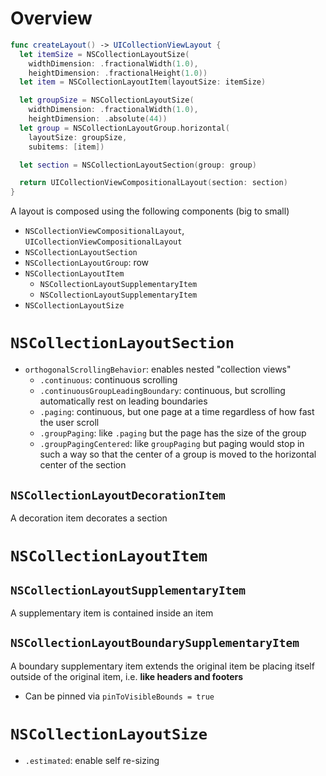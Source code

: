 # Overview

```swift
func createLayout() -> UICollectionViewLayout {
  let itemSize = NSCollectionLayoutSize(
    widthDimension: .fractionalWidth(1.0),
    heightDimension: .fractionalHeight(1.0))
  let item = NSCollectionLayoutItem(layoutSize: itemSize)

  let groupSize = NSCollectionLayoutSize(
    widthDimension: .fractionalWidth(1.0),
    heightDimension: .absolute(44))
  let group = NSCollectionLayoutGroup.horizontal(
    layoutSize: groupSize,
    subitems: [item])

  let section = NSCollectionLayoutSection(group: group)

  return UICollectionViewCompositionalLayout(section: section)
}
```

A layout is composed using the following components (big to small)

- `NSCollectionViewCompositionalLayout`, `UICollectionViewCompositionalLayout`
- `NSCollectionLayoutSection`
- `NSCollectionLayoutGroup`: row
- `NSCollectionLayoutItem`
  - `NSCollectionLayoutSupplementaryItem`
  - `NSCollectionLayoutSupplementaryItem`
- `NSCollectionLayoutSize`

# `NSCollectionLayoutSection`

- `orthogonalScrollingBehavior`: enables nested "collection views"
  - `.continuous`: continuous scrolling
  - `.continuousGroupLeadingBoundary`: continuous, but scrolling automatically
    rest on leading boundaries
  - `.paging`: continuous, but one page at a time regardless of how fast the
    user scroll
  - `.groupPaging`: like `.paging` but the page has the size of the group
  - `.groupPagingCentered`: like `groupPaging` but paging would stop in such a
    way so that the center of a group is moved to the horizontal center of the
    section

## `NSCollectionLayoutDecorationItem`

A decoration item decorates a section

# `NSCollectionLayoutItem`

## `NSCollectionLayoutSupplementaryItem`

A supplementary item is contained inside an item

## `NSCollectionLayoutBoundarySupplementaryItem`

A boundary supplementary item extends the original item be placing itself
outside of the original item, i.e. **like headers and footers**

- Can be pinned via `pinToVisibleBounds = true`

# `NSCollectionLayoutSize`

- `.estimated`: enable self re-sizing
